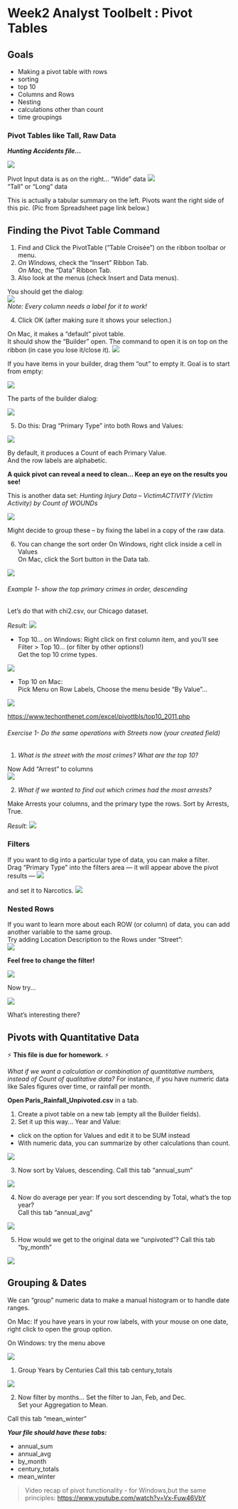 # Week2 Analyst Toolbelt : Pivot Tables

## Goals
  * Making a pivot table with rows 
  * sorting
  * top 10
  * Columns and Rows
  * Nesting
  * calculations other than count 
  * time groupings
 
### Pivot Tables like Tall, Raw Data   
***Hunting Accidents file...***

<img src="https://github.com/arnicas/analyst-toolbelt-course/blob/master/week2/week2_pic/1.png">  

 Pivot Input data is as on the right...
“Wide” data 
<img src="https://github.com/arnicas/analyst-toolbelt-course/blob/master/week2/week2_pic/2.png">  
                                                    “Tall” or “Long” data   

This is actually a tabular summary on the left. Pivots want the right side of this pic. (Pic from Spreadsheet page link below.)
 
## Finding the Pivot Table Command  

1. Find and Click the PivotTable (“Table Croisée”) on the ribbon toolbar or menu.  
2. *On Windows,* check the “Insert” Ribbon Tab.   
	*On Mac,* the “Data” Ribbon Tab.  
3. Also look at the menus (check Insert and Data menus).  

You should get the dialog:  
<img src="https://github.com/arnicas/analyst-toolbelt-course/blob/master/week2/week2_pic/3.png">   
 *Note: Every column needs a label for it to work!*

4. Click OK (after making sure it shows your selection.)  

On Mac, it makes a “default” pivot table.   
It should show the “Builder” open. The command to open it is on top on the ribbon (in case you lose it/close it).
<img src="https://github.com/arnicas/analyst-toolbelt-course/blob/master/week2/week2_pic/4.png">   
 
If you have items in your builder, drag them “out” to empty it. Goal is to start from empty:
 
<img src="https://github.com/arnicas/analyst-toolbelt-course/blob/master/week2/week2_pic/5.png">   

The parts of the builder dialog:

<img src="https://github.com/arnicas/analyst-toolbelt-course/blob/master/week2/week2_pic/6.png">   

5. Do this: Drag “Primary Type” into both Rows and Values:

<img src="https://github.com/arnicas/analyst-toolbelt-course/blob/master/week2/week2_pic/7.png">   

By default, it produces a Count of each Primary Value.  
And the row labels are alphabetic.  

**A quick pivot can reveal a need to clean... Keep an eye on the results you see!**

This is another data set: *Hunting Injury Data – VictimACTIVITY (Victim Activity) by Count of WOUNDs*  

<img src="https://github.com/arnicas/analyst-toolbelt-course/blob/master/week2/week2_pic/8.png">   

Might decide to group these – by fixing the label in a copy of the raw data.
 
6. You can change the sort order
On Windows, right click inside a cell in Values  
On Mac, click the Sort button in the Data tab.  

<img src="https://github.com/arnicas/analyst-toolbelt-course/blob/master/week2/week2_pic/9.png">   

###### Example 1- show the top primary crimes in order, descending
 
 Let’s do that with chi2.csv, our Chicago dataset.
 
*Result:* 
<img src="https://github.com/arnicas/analyst-toolbelt-course/blob/master/week2/week2_pic/10.png">   

  * Top 10... on Windows:
Right click on first column item, and you’ll see Filter > Top 10...
(or filter by other options!)  
Get the top 10 crime types.   

<img src="https://github.com/arnicas/analyst-toolbelt-course/blob/master/week2/week2_pic/11.png">   


  * Top 10 on Mac:  
Pick Menu on Row Labels, Choose the menu beside “By Value”...

<img src="https://github.com/arnicas/analyst-toolbelt-course/blob/master/week2/week2_pic/12.png">   

https://www.techonthenet.com/excel/pivottbls/top10_2011.php
 
###### Exercise 1- Do the same operations with Streets now (your created field)  
1. *What is the street with the most crimes? What are the top 10?*


Now Add “Arrest” to columns   
<img src="https://github.com/arnicas/analyst-toolbelt-course/blob/master/week2/week2_pic/13.png">   

2. *What if we wanted to find out which crimes had the most arrests?*

Make Arrests your columns, and the primary type the rows. Sort by Arrests, True.
 
*Result:*
<img src="https://github.com/arnicas/analyst-toolbelt-course/blob/master/week2/week2_pic/14.png">   


### Filters
If you want to dig into a particular type of data, you can make a filter.   
Drag “Primary Type” into the filters area — it will appear above the pivot results —
<img src="https://github.com/arnicas/analyst-toolbelt-course/blob/master/week2/week2_pic/15.png">   

and set it to Narcotics.
<img src="https://github.com/arnicas/analyst-toolbelt-course/blob/master/week2/week2_pic/16.png">   

### Nested Rows
If you want to learn more about each ROW (or column) of data, you can add another variable to the same group.       
Try adding Location Description to the Rows under “Street”:  
<img src="https://github.com/arnicas/analyst-toolbelt-course/blob/master/week2/week2_pic/17.png">   

**Feel free to change the filter!**
 
<img src="https://github.com/arnicas/analyst-toolbelt-course/blob/master/week2/week2_pic/18.png">   

 Now try...

<img src="https://github.com/arnicas/analyst-toolbelt-course/blob/master/week2/week2_pic/19.png">   

 What’s interesting there?
 

## Pivots with Quantitative Data

:zap: **This file is due for homework.** :zap:

*What if we want a calculation or combination of quantitative numbers, instead of Count of qualitative data?*
For instance, if you have numeric data like Sales figures over time, or rainfall per month.

**Open Paris_Rainfall_Unpivoted.csv** in a tab.   

1. Create a pivot table on a new tab (empty all the Builder fields).
2. Set it up this way... Year and Value:
  * click on the option for Values and edit it to be SUM instead
  * With numeric data, you can summarize by other calculations than count.

<img src="https://github.com/arnicas/analyst-toolbelt-course/blob/master/week2/week2_pic/20.png">   

3. Now sort by Values, descending.
Call this tab “annual_sum”
<img src="https://github.com/arnicas/analyst-toolbelt-course/blob/master/week2/week2_pic/21.png">     


4. Now do average per year:
If you sort descending by Total, what’s the top year?  
Call this tab “annual_avg"
<img src="https://github.com/arnicas/analyst-toolbelt-course/blob/master/week2/week2_pic/22.png">   

5. How would we get to the original data we “unpivoted”?
Call this tab “by_month”

<img src="https://github.com/arnicas/analyst-toolbelt-course/blob/master/week2/week2_pic/23.png"> 

## Grouping & Dates

We can “group” numeric data to make a manual histogram or to handle date ranges.  

On Mac: If you have years in your row labels, with your mouse on one date,
right click to open the group option. 

On Windows: try the menu above

<img src="https://github.com/arnicas/analyst-toolbelt-course/blob/master/week2/week2_pic/24.png"> 
 
1. Group Years by Centuries
Call this tab century_totals

<img src="https://github.com/arnicas/analyst-toolbelt-course/blob/master/week2/week2_pic/25.png"> 

2. Now filter by months...
Set the filter to Jan, Feb, and Dec.   
Set your Aggregation to Mean.   

Call this tab “mean_winter”   

***Your file should have these tabs:***
  * annual_sum 
  * annual_avg 
  * by_month 
  * century_totals 
  * mean_winter

> Video recap of pivot functionality - for Windows,but the same principles: 
> https://www.youtube.com/watch?v=Vx-Fuw46VbY
 